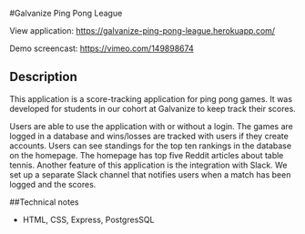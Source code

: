 #Galvanize Ping Pong League

View application: https://galvanize-ping-pong-league.herokuapp.com/

Demo screencast: https://vimeo.com/149898674

## Description
This application is a score-tracking application for ping pong games. It was developed for students in our cohort at Galvanize to keep track their scores.

Users are able to use the application with or without a login. The games are logged in a database and wins/losses are tracked with users if they create accounts. Users can see standings for the top ten rankings in the database on the homepage. The homepage has top five Reddit articles about table tennis. Another feature of this application is the integration with Slack. We set up a separate Slack channel that notifies users when a match has been logged and the scores.

##Technical notes

- HTML, CSS, Express, PostgresSQL
